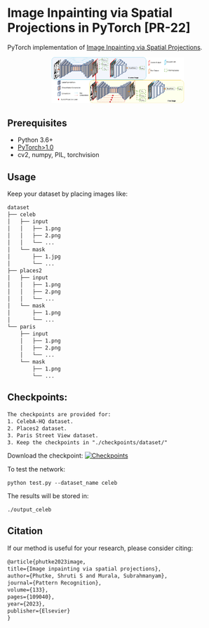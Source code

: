 # Image Inpainting via Spatial Projections in PyTorch [PR-22]

PyTorch implementation of [Image Inpainting via Spatial Projections](https://www.sciencedirect.com/science/article/pii/S0031320322005209#:~:text=A%20novel%20architecture%20is%20proposed,without%20any%20self%2Dattention%20mechanism.&text=A%20spatial%20projection%20layer%20is,consistency%20in%20the%20inpainted%20image.).

<p align="center"><img src="architecture.jpg" alt="SPL" width="60%"></p>

## Prerequisites

- Python 3.6+
- [PyTorch>1.0](https://pytorch.org/get-started/previous-versions/)
- cv2, numpy, PIL, torchvision

## Usage

Keep your dataset by placing images like:

    dataset
    ├── celeb
    │   ├── input
    │   │   ├── 1.png 
    │   │   ├── 2.png 
    │   │   └── ...
    │   └── mask
    │       ├── 1.jpg
    │       └── ...
    ├── places2
    │   ├── input
    │   │   ├── 1.png 
    │   │   ├── 2.png 
    │   │   └── ...
    │   └── mask
    │       ├── 1.png 
    │       └── ...
    └── paris
        ├── input
        │   ├── 1.png 
        │   ├── 2.png 
        │   └── ...
        └── mask
            ├── 1.png 
            └── ...

## Checkpoints:
    The checkpoints are provided for:
    1. CelebA-HQ dataset.
    2. Places2 dataset.
    3. Paris Street View dataset.
    3. Keep the checkpoints in "./checkpoints/dataset/"

Download the checkpoint: [![Checkpoints](https://img.shields.io/badge/Checkpoint-<COLOR>.svg)](https://drive.google.com/drive/folders/1VUgxaU-_zaGcBn3kwZ7WPmwocO_yh4Iz?usp=share_link)

To test the network:

    python test.py --dataset_name celeb 


The results will be stored in:

    ./output_celeb


## Citation
If our method is useful for your research, please consider citing:

    @article{phutke2023image,
    title={Image inpainting via spatial projections},
    author={Phutke, Shruti S and Murala, Subrahmanyam},
    journal={Pattern Recognition},
    volume={133},
    pages={109040},
    year={2023},
    publisher={Elsevier}
    }


